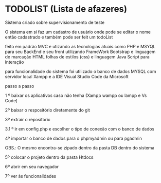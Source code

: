 # TODOLIST (Lista de afazeres)

Sistema criado sobre supervisionamento de teste

O sistema em si faz um cadastro de usuário onde pode se editar  o nome então cadastrado e também pode ser feit um todoList

feito em padrão MVC e utizando as tecnologias atuais como PHP e MSYQL para seu BackEnd e seu front utilizando FrameWork Bootstrap e linguagem de marcação HTML folhas de estilos (css) e linguagem Java Script para interação


para funcionalidade do sistema foi utilizado o banco de dados MYSQL com servidor local Xampp
e a IDE Visual Studio Code da Microsoft

passo a passo 


1 º baixar os aplicativos caso não tenha (Xampp wampp ou lampp e Vs Code)

2º  baixar o respositório diretamente do git

3º  extrair o repositório

3.1 º ir em config.php e escolher o tipo de conexão com o banco de dados 

4º  importar o banco de dados para o phpmyadmin ou para pgadmin

OBS.: O mesmo encontra-se zipado dentro da pasta DB dentro do sistema

5º colocar o projeto dentro da pasta Htdocs

6º abrir em seu navegador

7º ver às funcionalidades


